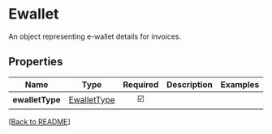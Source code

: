 # Ewallet

An object representing e-wallet details for invoices.

## Properties

| Name | Type | Required | Description | Examples |
|------------|:-------------:|:-------------:|-------------|:-------------:|
| **ewalletType** | [EwalletType](EwalletType.md) | ☑️ |  | | |



[[Back to README]](../../README.md)